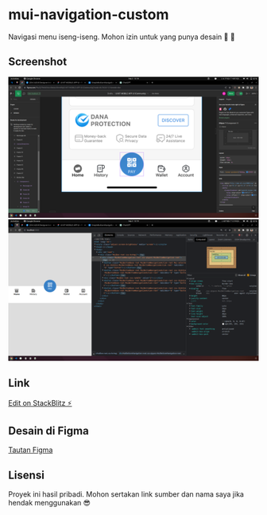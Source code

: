 # mui-navigation-custom

Navigasi menu iseng-iseng. Mohon izin untuk yang punya desain 🙏 🙏

## Screenshot

![Figma](screenshot/figma.png)
![Project](screenshot/project.png)

## Link

[Edit on StackBlitz ⚡️](https://stackblitz.com/edit/react-vmghyu)

## Desain di Figma

[Tautan Figma](https://www.figma.com/file/Q7fWds5Wcc0kebzU9mrNfa/UI-KIT-MOBILE-APP-UI-(Community)?node-id=2%3A1121&mode=dev)

## Lisensi

Proyek ini hasil pribadi. Mohon sertakan link sumber dan nama saya jika hendak menggunakan 😎
